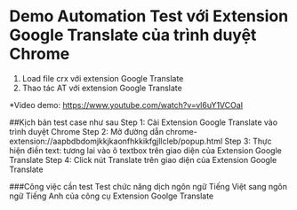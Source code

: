 # Demo Automation Test với Extension Google Translate của trình duyệt Chrome
1. Load file crx với extension Google Translate
2. Thao tác AT với extension Google Translate

*Video demo: https://www.youtube.com/watch?v=vl6uY1VCOaI

##Kịch bản test case như sau
Step 1: Cài Extension Google Translate vào trình duyệt Chrome
Step 2: Mở đường dẫn chrome-extension://aapbdbdomjkkjkaonfhkkikfgjllcleb/popup.html 
Step 3: Thực hiện điền text: tương lai vào ô textbox trên giao diện của Extension Google Translate
Step 4: Click nút Translate trên giao diện của Extension Google Translate

###Công việc cần test
Test chức năng dịch ngôn ngữ Tiếng Việt sang ngôn ngữ Tiếng Anh của công cụ Extension Goolge Translate 

